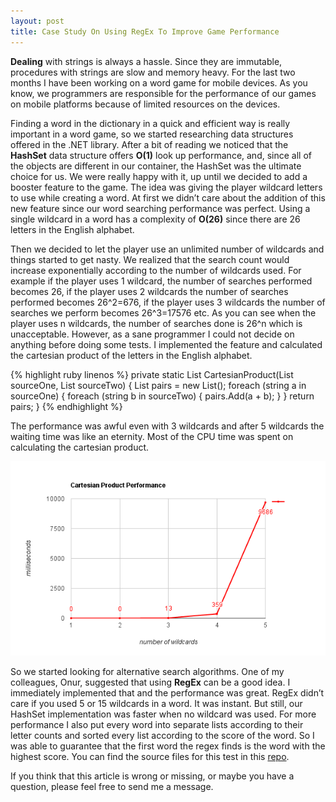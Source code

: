 ```yaml
---
layout: post
title: Case Study On Using RegEx To Improve Game Performance
---
```

**Dealing** with strings is always a hassle. Since they are immutable, procedures with strings are slow and memory heavy. For the last two months I have been working on a word game for mobile devices. As you know, we programmers are responsible for the performance of our games on mobile platforms because of limited resources on the devices.

Finding a word in the dictionary in a quick and efficient way is really important in a word game, so we started researching data structures offered in the .NET library. After a bit of reading we noticed that the **HashSet** data structure offers **O(1)** look up performance, and, since all of the objects are different in our container, the HashSet was the ultimate choice for us. We were really happy with it, up until we decided to add a booster feature to the game. The idea was giving the player wildcard letters to use while creating a word. At first we didn’t care about the addition of this new feature since our word searching performance was perfect. Using a single wildcard in a word has a complexity of **O(26)** since there are 26 letters in the English alphabet.

Then we decided to let the player use an unlimited number of wildcards and things started to get nasty. We realized that the search count would increase exponentially according to the number of wildcards used. For example if the player uses 1 wildcard, the number of searches performed becomes 26, if the player uses 2 wildcards the number of searches performed becomes 26^2=676, if the player uses 3 wildcards the number of searches we perform becomes 26^3=17576 etc. As you can see when the player uses n wildcards, the number of searches done is 26^n which is unacceptable. However, as a sane programmer I could not decide on anything before doing some tests. I implemented the feature and calculated the cartesian product of the letters in the English alphabet.

{% highlight ruby linenos %}
private static List<string> CartesianProduct(List<string> sourceOne, List<string> sourceTwo)
{
    List<string> pairs = new List<string>();
    foreach (string a in sourceOne)
    {
        foreach (string b in sourceTwo)
        {
            pairs.Add(a + b);
        }
    }
    return pairs;
}
{% endhighlight %}

The performance was awful even with 3 wildcards and after 5 wildcards the waiting time was like an eternity. Most of the CPU time was spent on calculating the cartesian product.

![Alt text](/assets/2016/case_study_cartesian_product_performance.png)

So we started looking for alternative search algorithms. One of my colleagues, Onur, suggested that using **RegEx** can be a good idea. I immediately implemented that and the performance was great. RegEx didn’t care if you used 5 or 15 wildcards in a word. It was instant. But still, our HashSet implementation was faster when no wildcard was used. For more performance I also put every word into separate lists according to their letter counts and sorted every list according to the score of the word. So I was able to guarantee that the first word the regex finds is the word with the highest score. You can find the source files for this test in this [repo](https://github.com/zehreken/wildcard_test).

If you think that this article is wrong or missing, or maybe you have a question, please feel free to send me a message.
